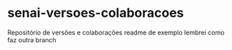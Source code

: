 # senai-versoes-colaboracoes
Repositório de versões e colaborações
readme de exemplo
lembrei como faz outra branch

